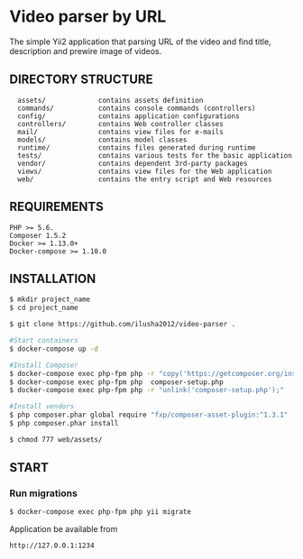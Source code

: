 Video parser by URL
============================

The simple Yii2 application that parsing URL of the video and find title, description and prewire image of videos.

DIRECTORY STRUCTURE
-------------------

      assets/             contains assets definition
      commands/           contains console commands (controllers)
      config/             contains application configurations
      controllers/        contains Web controller classes
      mail/               contains view files for e-mails
      models/             contains model classes
      runtime/            contains files generated during runtime
      tests/              contains various tests for the basic application
      vendor/             contains dependent 3rd-party packages
      views/              contains view files for the Web application
      web/                contains the entry script and Web resources



REQUIREMENTS
------------
~~~
PHP >= 5.6.
Composer 1.5.2
Docker >= 1.13.0+
Docker-compose >= 1.10.0
~~~

INSTALLATION
------------

~~~bash
$ mkdir project_name
$ cd project_name

$ git clone https://github.com/ilusha2012/video-parser .

#Start containers
$ docker-compose up -d

#Install Composer
$ docker-compose exec php-fpm php -r "copy('https://getcomposer.org/installer', 'composer-setup.php');"
$ docker-compose exec php-fpm php  composer-setup.php
$ docker-compose exec php-fpm php -r "unlink('composer-setup.php');"

#Install vendors
$ php composer.phar global require "fxp/composer-asset-plugin:^1.3.1"
$ php composer.phar install

$ chmod 777 web/assets/
~~~


START
-------------

### Run migrations
```bash
$ docker-compose exec php-fpm php yii migrate
```
Application be available from
```
http://127.0.0.1:1234
```

